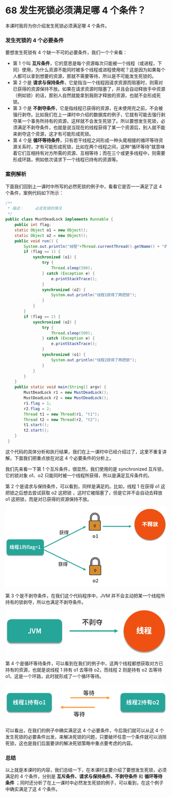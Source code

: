 # 68 发生死锁必须满足哪 4 个条件？

本课时我将为你介绍发生死锁必须满足哪 4 个条件。

### 发生死锁的 4 个必要条件

要想发生死锁有 4 个缺一不可的必要条件，我们一个个来看：

- 第 1 个叫 **互斥条件**，它的意思是每个资源每次只能被一个线程（或进程，下同）使用，为什么资源不能同时被多个线程或进程使用呢？这是因为如果每个人都可以拿到想要的资源，那就不需要等待，所以是不可能发生死锁的。
- 第 2 个是 **请求与保持条件**，它是指当一个线程因请求资源而阻塞时，则需对已获得的资源保持不放。如果在请求资源时阻塞了，并且会自动释放手中资源（例如锁）的话，那别人自然就能拿到我刚才释放的资源，也就不会形成死锁。
- 第 3 个是 **不剥夺条件**，它是指线程已获得的资源，在未使用完之前，不会被强行剥夺。比如我们在上一课时中介绍的数据库的例子，它就有可能去强行剥夺某一个事务所持有的资源，这样就不会发生死锁了。所以要想发生死锁，必须满足不剥夺条件，也就是说当现在的线程获得了某一个资源后，别人就不能来剥夺这个资源，这才有可能形成死锁。
- 第 4 个是 **循环等待条件**，只有若干线程之间形成一种头尾相接的循环等待资源关系时，才有可能形成死锁，比如在两个线程之间，这种“循环等待”就意味着它们互相持有对方所需的资源、互相等待；而在三个或更多线程中，则需要形成环路，例如依次请求下一个线程已持有的资源等。

### 案例解析

下面我们回到上一课时中所写的必然死锁的例子中，看看它是否一一满足了这 4 个条件，案例代码如下所示：

```java
/**
 * 描述：     必定死锁的情况
 */
public class MustDeadLock implements Runnable {
    public int flag;
    static Object o1 = new Object();
    static Object o2 = new Object();
    public void run() {
        System.out.println("线程"+Thread.currentThread().getName() + "的flag为" + flag);
        if (flag == 1) {
            synchronized (o1) {
                try {
                    Thread.sleep(500);
                } catch (Exception e) {
                    e.printStackTrace();
                }
                synchronized (o2) {
                    System.out.println("线程1获得了两把锁");
                }
            }
        }
        if (flag == 2) {
            synchronized (o2) {
                try {
                    Thread.sleep(500);
                } catch (Exception e) {
                    e.printStackTrace();
                }
                synchronized (o1) {
                    System.out.println("线程2获得了两把锁");
                }
            }
        }
    }
    public static void main(String[] argv) {
        MustDeadLock r1 = new MustDeadLock();
        MustDeadLock r2 = new MustDeadLock();
        r1.flag = 1;
        r2.flag = 2;
        Thread t1 = new Thread(r1, "t1");
        Thread t2 = new Thread(r2, "t2");
        t1.start();
        t2.start();
    }
 }
```

这个代码的具体分析和执行结果，我们在上一课时中已经介绍过了，这里不重复讲解，下面我们把重点放在对这 4 个必要条件的分析上。

我们先来看一下第 1 个互斥条件，很显然，我们使用的是 synchronized 互斥锁，它的锁对象 o1、o2 只能同时被一个线程所获得，所以是满足互斥条件的。

第 2 个是请求与保持条件，可以看到，同样是满足的。比如，线程 1 在获得 o1 这把锁之后想去尝试获取 o2 这把锁 ，这时它被阻塞了，但是它并不会自动去释放 o1 这把锁，而是对已获得的资源保持不放。

![img](assets/Cgq2xl6QD3GAEKqKAABp_iGU_Q0930.png)

第 3 个是不剥夺条件，在我们这个代码程序中，JVM 并不会主动把某一个线程所持有的锁剥夺，所以也满足不剥夺条件。

![img](assets/CgoCgV6QD3KAJC8yAAAkJAqDk2E601.png)

第 4 个是循环等待条件，可以看到在我们的例子中，这两个线程都想获取对方已持有的资源，也就是说线程 1 持有 o1 去等待 o2，而线程 2 则是持有 o2 去等待 o1，这是一个环路，此时就形成了一个循环等待。

![img](assets/Ciqah16QD3KAEABeAAAPMS_B-t0547.png)

可以看出，在我们的例子中确实满足这 4 个必要条件，今后我们就可以从这 4 个发生死锁的必要条件出发，来解决死锁的问题，只要破坏任意一个条件就可以消除死锁，这也是我们后面要讲的解决死锁策略中重点要考虑的内容。

### 总结

以上就是本课时的内容，我们总结一下，在本课时主要介绍了要想发生死锁，必须满足的 4 个条件，分别是 **互斥条件、请求与保持条件、不剥夺条件** 和 **循环等待条件** ；同时还分析了在上一课时中必然发生死锁的例子，可以看到，在这个例子中确实满足了这 4 个条件。
